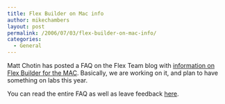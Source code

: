 ```yaml
---
title: Flex Builder on Mac info
author: mikechambers
layout: post
permalink: /2006/07/03/flex-builder-on-mac-info/
categories:
  - General
---
```



Matt Chotin has posted a FAQ on the Flex Team blog with [information on Flex Builder for the MAC][1]. Basically, we are working on it, and plan to have something on labs this year.

You can read the entire FAQ as well as leave feedback [here][1].

 [1]: http://weblogs.macromedia.com/flexteam/archives/2006/06/flex_builder_on.cfm